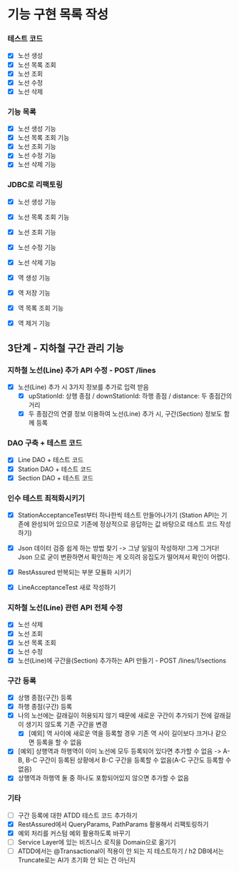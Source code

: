 # 기능 구현 목록 작성

### 테스트 코드
- [x] 노선 생성
- [x] 노선 목록 조회
- [x] 노선 조회
- [x] 노선 수정
- [x] 노선 삭제

### 기능 목록
- [x] 노선 생성 기능
- [x] 노선 목록 조회 기능
- [x] 노선 조회 기능
- [x] 노선 수정 기능
- [x] 노선 삭제 기능

### JDBC로 리팩토링
- [x] 노선 생성 기능
- [x] 노선 목록 조회 기능
- [x] 노선 조회 기능
- [x] 노선 수정 기능
- [x] 노선 삭제 기능

- [x] 역 생성 기능
- [x] 역 저장 기능
- [x] 역 목록 조회 기능
- [x] 역 제거 기능

## 3단계 - 지하철 구간 관리 기능

### 지하철 노선(Line) 추가 API 수정 - POST /lines
- [x] 노선(Line) 추가 시 3가지 정보를 추가로 입력 받음
    - [x] upStationId: 상행 종점 / downStationId: 하행 종점 / distance: 두 종점간의 거리
    - [x] 두 종점간의 연결 정보 이용하여 노선(Line) 추가 시, 구간(Section) 정보도 함께 등록

### DAO 구축 + 테스트 코드
- [x] Line DAO + 테스트 코드
- [x] Station DAO + 테스트 코드
- [x] Section DAO + 테스트 코드

### 인수 테스트 최적화시키기
- [x] StationAcceptanceTest부터 하나한씩 테스트 만들어나가기 (Station API는 기존에 완성되어 있으므로 기존에 정상적으로 응답하는 값 바탕으로 테스트 코드 작성하기)
- [x] Json 데이터 검증 쉽게 하는 방법 찾기
  -> 그냥 일일이 작성하자! 그게 그거다! Json 으로 굳이 변환하면서 확인하는 게 오히려 응집도가 떨어져서 확인이 어렵다.
- [x] RestAssured 반복되는 부분 모듈화 시키기
- [x] LineAcceptanceTest 새로 작성하기


### 지하철 노선(Line) 관련 API 전체 수정
- [x] 노선 삭제
- [x] 노선 조회
- [x] 노선 목록 조회
- [x] 노선 수정
- [x] 노선(Line)에 구간을(Section) 추가하는 API 만들기 - POST /lines/1/sections

### 구간 등록
- [x] 상행 종점(구간) 등록
- [x] 하행 종점(구간) 등록
- [x] 나의 노선에는 갈래길이 허용되지 않기 때문에 새로운 구간이 추가되기 전에 갈래길이 생기지 않도록 기존 구간을 변경
  - [x] [예외] 역 사이에 새로운 역을 등록할 경우 기존 역 사이 길이보다 크거나 같으면 등록을 할 수 없음
- [x] [예외] 상행역과 하행역이 이미 노선에 모두 등록되어 있다면 추가할 수 없음
    -> A-B, B-C 구간이 등록된 상황에서 B-C 구간을 등록할 수 없음(A-C 구간도 등록할 수 없음)
- [x] 상행역과 하행역 둘 중 하나도 포함되어있지 않으면 추가할 수 없음

### 기타
- [ ] 구간 등록에 대한 ATDD 테스트 코드 추가하기
- [x] RestAssured에서 QueryParams, PathParams 활용해서 리팩토링하기
- [x] 예외 처리를 커스텀 예외 활용하도록 바꾸기
- [ ] Service Layer에 있는 비즈니스 로직을 Domain으로 옮기기
- [ ] ATDD에서는 @Transactional이 적용이 안 되는 지 테스트하기 / h2 DB에서는 Truncate로는 AI가 초기화 안 되는 건 아닌지